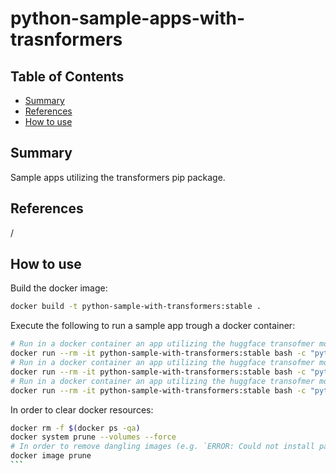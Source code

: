 # python-sample-apps-with-trasnformers


## Table of Contents

- [Summary](#summary)
- [References](#references)
- [How to use](#how-to-use)

## Summary

Sample apps utilizing the transformers pip package.

## References

/

## How to use

Build the docker image:

```sh
docker build -t python-sample-with-transformers:stable .
```
Execute the following to run a sample app trough a docker container:

```sh
# Run in a docker container an app utilizing the huggface transofmer model trained for english to french translation tasks
docker run --rm -it python-sample-with-transformers:stable bash -c "python3 samples/en-to-fr-translator.py"
# Run in a docker container an app utilizing the huggface transofmer model trained for english to german translation tasks
docker run --rm -it python-sample-with-transformers:stable bash -c "python3 samples/en-to-de-translator.py"
# Run in a docker container an app utilizing the huggface transofmer model trained for english to chinese translation tasks
docker run --rm -it python-sample-with-transformers:stable bash -c "python3 samples/en-to-zh-translator.py"
```

In order to clear docker resources:

````sh
docker rm -f $(docker ps -qa)
docker system prune --volumes --force
# In order to remove dangling images (e.g. `ERROR: Could not install packages due to an EnvironmentError: [Errno 28] No space` could appear on Windows OS for example)
docker image prune
```
